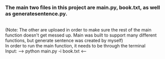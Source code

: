 <h3>The main two files in this project are main.py, book.txt, as well as generatesentence.py.</h3><br>
(Note: The other are uploaed in order to make sure the rest of the main function doesn't get messed up. Main was built to support many different functions, but generate sentence was created by myself)<br>
In order to run the main function, it needs to be through the terminal<br>
Input: --> python main.py -i book.txt <--
